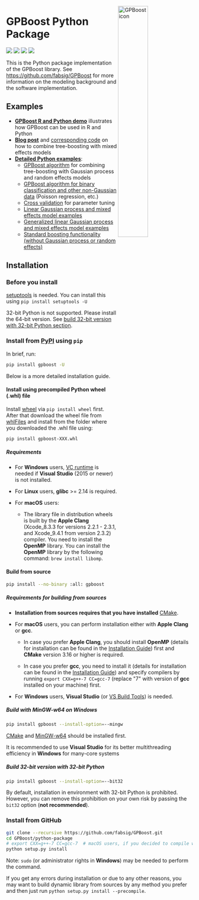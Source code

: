 <img src="https://github.com/fabsig/GPBoost/blob/master/gpboost_sticker.jpg?raw=true"
     alt="GPBoost icon"
     align = "right"
     width="40%" />

GPBoost Python Package
=======================

[<img src="https://img.shields.io/github/license/fabsig/gpboost.svg">](https://github.com/fabsig/GPBoost/blob/master/LICENSE)
[<img src="https://img.shields.io/pypi/pyversions/gpboost.svg?logo=python&logoColor=white">](https://pypi.org/project/gpboost)
[<img src="https://img.shields.io/pypi/v/gpboost.svg?logo=pypi&logoColor=white">](https://pypi.org/project/gpboost)
[<img src="https://pepy.tech/badge/gpboost">](https://pepy.tech/project/gpboost)

This is the Python package implementation of the GPBoost library. See https://github.com/fabsig/GPBoost for more information on the modeling background and the software implementation.

Examples
--------

- [**GPBoost R and Python demo**](https://htmlpreview.github.io/?https://github.com/fabsig/GPBoost/blob/master/examples/GPBoost_demo.html) illustrates how GPBoost can be used in R and Python
- [**Blog post**](https://towardsdatascience.com/tree-boosted-mixed-effects-models-4df610b624cb) and [corresponding code](https://github.com/fabsig/GPBoost/tree/master/examples/python-guide/GPBoost_algorithm_blog_post_example.py) on how to combine tree-boosting with mixed effects models
- [**Detailed Python examples**](https://github.com/fabsig/GPBoost/tree/master/examples/python-guide):
  * [GPBoost algorithm](https://github.com/fabsig/GPBoost/tree/master/examples/python-guide/GPBoost_algorithm.py) for combining tree-boosting with Gaussian process and random effects models
  * [GPBoost algorithm for binary classification and other non-Gaussian data](https://github.com/fabsig/GPBoost/tree/master/examples/python-guide/classification_non_Gaussian_data.py) (Poisson regression, etc.)
  * [Cross validation](https://github.com/fabsig/GPBoost/tree/master/examples/python-guide/cross_validation.py) for parameter tuning
  * [Linear Gaussian process and mixed effects model examples](https://github.com/fabsig/GPBoost/tree/master/examples/python-guide/linear_Gaussian_process_mixed_effects_models.py)
  * [Generalized linear Gaussian process and mixed effects model examples](https://github.com/fabsig/GPBoost/tree/master/examples/python-guide/generalized_linear_Gaussian_process_mixed_effects_models.py)
  * [Standard boosting functionality (without Gaussian process or random  effects)](https://github.com/fabsig/GPBoost/tree/master/examples/python-guide/boosting.py)

Installation
------------

### Before you install

[setuptools](https://pypi.org/project/setuptools) is needed. You can install this using ``pip install setuptools -U``

32-bit Python is not supported. Please install the 64-bit version. See [build 32-bit version with 32-bit Python section](#build-32-bit-version-with-32-bit-python).

### Install from [PyPI](https://pypi.org/project/gpboost) using ``pip``

In brief, run:

```sh
pip install gpboost -U
```

Below is a more detailed installation guide.

#### Install using precompiled Python wheel (.whl) file

Install [wheel](https://pythonwheels.com) via ``pip install wheel`` first. After that download the wheel file from [whlFiles](https://pypi.org/project/gpboost/#files) and install from the folder where you downloaded the .whl file using:

```sh
pip install gpboost-XXX.whl
```

##### Requirements

- For **Windows** users, [VC runtime](https://support.microsoft.com/en-us/help/2977003/the-latest-supported-visual-c-downloads) is needed if **Visual Studio** (2015 or newer) is not installed.

- For **Linux** users, **glibc** >= 2.14 is required.

- For **macOS** users:

  - The library file in distribution wheels is built by the **Apple Clang** (Xcode_8.3.3 for versions 2.2.1 - 2.3.1, and Xcode_9.4.1 from version 2.3.2) compiler. You need to install the **OpenMP** library. You can install the **OpenMP** library by the following command: ``brew install libomp``.

#### Build from source

```sh
pip install --no-binary :all: gpboost
```

##### Requirements for building from sources

- **Installation from sources requires that you have installed** [CMake](https://cmake.org/).

- For **macOS** users, you can perform installation either with **Apple Clang** or **gcc**.

  - In case you prefer **Apple Clang**, you should install **OpenMP** (details for installation can be found in the [Installation Guide](https://github.com/microsoft/LightGBM/blob/master/docs/Installation-Guide.rst#apple-clang)) first and **CMake** version 3.16 or higher is required.

  - In case you prefer **gcc**, you need to install it (details for installation can be found in the [Installation Guide](https://github.com/microsoft/LightGBM/blob/master/docs/Installation-Guide.rst#gcc)) and specify compilers by running ``export CXX=g++-7 CC=gcc-7`` (replace "7" with version of **gcc** installed on your machine) first.

- For **Windows** users, **Visual Studio** (or [VS Build Tools](https://visualstudio.microsoft.com/downloads/)) is needed.

##### Build with MinGW-w64 on Windows

```sh
pip install gpboost --install-option=--mingw
```

[CMake](https://cmake.org/) and [MinGW-w64](https://mingw-w64.org/) should be installed first.

It is recommended to use **Visual Studio** for its better multithreading efficiency in **Windows** for many-core systems

##### Build 32-bit version with 32-bit Python

```sh
pip install gpboost --install-option=--bit32
```

By default, installation in environment with 32-bit Python is prohibited. However, you can remove this prohibition on your own risk by passing the ``bit32`` option (**not recommended**).


### Install from GitHub

```sh
git clone --recursive https://github.com/fabsig/GPBoost.git
cd GPBoost/python-package
# export CXX=g++-7 CC=gcc-7  # macOS users, if you decided to compile with gcc, don't forget to specify compilers (replace "7" with version of gcc installed on your machine)
python setup.py install
```

Note: ``sudo`` (or administrator rights in **Windows**) may be needed to perform the command.

If you get any errors during installation or due to any other reasons, you may want to build dynamic library from sources by any method you prefer and then just run ``python setup.py install --precompile``.
